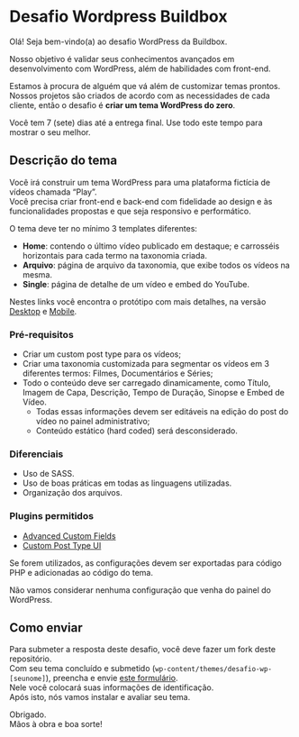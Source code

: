 # Desafio Wordpress Buildbox

Olá! Seja bem-vindo(a) ao desafio WordPress da Buildbox.

Nosso objetivo é validar seus conhecimentos avançados em desenvolvimento com WordPress, além de habilidades com front-end.

Estamos à procura de alguém que vá além de customizar temas prontos. Nossos projetos são criados de acordo com as necessidades de cada cliente, então o desafio é **criar um tema WordPress do zero**.

Você tem 7 (sete) dias até a entrega final. Use todo este tempo para mostrar o seu melhor.

## Descrição do tema

Você irá construir um tema WordPress para uma plataforma fictícia de vídeos chamada “Play”.  
Você precisa criar front-end e back-end com fidelidade ao design e às funcionalidades propostas e que seja responsivo e performático.

O tema deve ter no mínimo 3 templates diferentes:

-  **Home**: contendo o último vídeo publicado em destaque; e carrosséis horizontais para cada termo na taxonomia criada.
-  **Arquivo**: página de arquivo da taxonomia, que exibe todos os vídeos na mesma.
-  **Single**: página de detalhe de um vídeo e embed do YouTube.

Nestes links você encontra o protótipo com mais detalhes, na versão [Desktop](https://xd.adobe.com/view/4ef93bf1-8b2a-4d9f-8dc1-38bb056538ff-1baa/specs) e [Mobile](https://xd.adobe.com/view/736a1c45-d953-4fda-9e02-3c86d2a0047b-2639/specs).

### Pré-requisitos

-  Criar um custom post type para os vídeos;
-  Criar uma taxonomia customizada para segmentar os vídeos em 3 diferentes termos: Filmes, Documentários e Séries;
-  Todo o conteúdo deve ser carregado dinamicamente, como Título, Imagem de Capa, Descrição, Tempo de Duração, Sinopse e Embed de Vídeo.
   -  Todas essas informações devem ser editáveis na edição do post do vídeo no painel administrativo;
   -  Conteúdo estático (hard coded) será desconsiderado.

### Diferenciais

-  Uso de SASS.
-  Uso de boas práticas em todas as linguagens utilizadas.
-  Organização dos arquivos.

### Plugins permitidos

-  [Advanced Custom Fields](https://wordpress.org/plugins/advanced-custom-fields/)
-  [Custom Post Type UI](https://br.wordpress.org/plugins/custom-post-type-ui/)

Se forem utilizados, as configurações devem ser exportadas para código PHP e adicionadas ao código do tema.

Não vamos considerar nenhuma configuração que venha do painel do WordPress.

## Como enviar

Para submeter a resposta deste desafio, você deve fazer um fork deste repositório.  
Com seu tema concluído e submetido (`wp-content/themes/desafio-wp-[seunome]`), preencha e envie [este formulário](https://forms.clickup.com/f/xf5uw-4783/9X2E01YKFQB8UXNM03).  
Nele você colocará suas informações de identificação.  
Após isto, nós vamos instalar e avaliar seu tema.

Obrigado.  
Mãos à obra e boa sorte!
